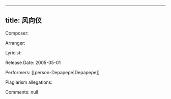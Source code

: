 
---
title: 风向仪
---
Composer: 

Arranger: 

Lyricist: 

Release Date: 2005-05-01

Performers: [[person-Depapepe|Depapepe]]

Plagiarism allegations:


Comments:
null
